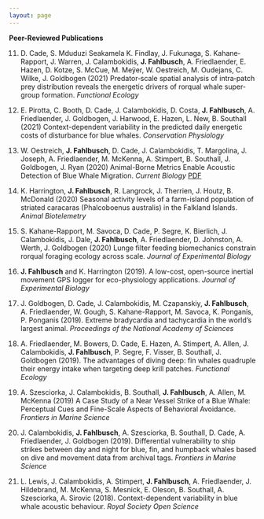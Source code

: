 ```yaml
---
layout: page 
---
```


**Peer-Reviewed Publications**

11. D. Cade, S. Mduduzi Seakamela K. Findlay, J. Fukunaga, S. Kahane‐Rapport, J. Warren, J. Calambokidis, **J. Fahlbusch**, A. Friedlaender, E. Hazen, D. Kotze, S. McCue, M. Meÿer, W. Oestreich, M. Oudejans, C. Wilke, J. Goldbogen (2021) Predator‐scale spatial analysis of intra‐patch prey distribution reveals the energetic drivers of rorqual whale super‐group formation. *Functional Ecology* 

10. E. Pirotta, C. Booth, D. Cade, J. Calambokidis, D. Costa, **J. Fahlbusch**, A. Friedlaender, J. Goldbogen, J. Harwood, E. Hazen, L. New, B. Southall (2021) Context-dependent variability in the predicted daily energetic costs of disturbance for blue whales. *Conservation Physiology*

9. W. Oestreich, **J. Fahlbusch**, D. Cade, J. Calambokidis, T. Margolina, J. Joseph, A. Friedlaender, M. McKenna, A. Stimpert, B. Southall, J. Goldbogen, J. Ryan (2020) Animal-Borne Metrics Enable Acoustic Detection of Blue Whale Migration. *Current Biology* [PDF](https://physalus.github.io/files/pubs/Oestreich%20et%20al.%20-%202020%20-%20Animal-Borne%20Metrics%20Enable%20Acoustic%20Detection%20of%20Blue%20Whale%20Migration.pdf)

8. K. Harrington, **J. Fahlbusch**, R. Langrock, J. Therrien, J. Houtz, B. McDonald (2020) Seasonal activity levels of a farm-island population of striated caracaras (Phalcoboenus australis) in the Falkland Islands. *Animal Biotelemetry*

7. S. Kahane-Rapport, M. Savoca, D. Cade, P. Segre, K. Bierlich, J. Calambokidis, J. Dale, **J. Fahlbusch**, A. Friedlaender, D. Johnston, A. Werth, J. Goldbogen (2020) Lunge filter feeding biomechanics constrain rorqual foraging ecology across scale. *Journal of Experimental Biology*

6. **J. Fahlbusch** and K. Harrington (2019). A low-cost, open-source inertial movement GPS logger for eco-physiology applications. *Journal of Experimental Biology*

5. J. Goldbogen, D. Cade, J. Calambokidis, M. Czapanskiy, **J. Fahlbusch**, A. Friedlaender, W. Gough, S. Kahane-Rapport, M. Savoca, K. Ponganis, P. Ponganis (2019). Extreme bradycardia and tachycardia in the world’s largest animal. *Proceedings of the National Academy of Sciences*

4. A. Friedlaender, M. Bowers, D. Cade, E. Hazen, A. Stimpert, A. Allen, J. Calambokidis, **J. Fahlbusch**, P. Segre, F. Visser, B. Southall, J. Goldbogen (2019). The advantages of diving deep: fin whales quadruple their energy intake when targeting deep krill patches. *Functional Ecology*

3. A. Szesciorka, J. Calambokidis, B. Southall, **J. Fahlbusch**, A. Allen, M. McKenna (2019) A Case Study of a Near Vessel Strike of a Blue Whale: Perceptual Cues and Fine-Scale Aspects of Behavioral Avoidance. *Frontiers in Marine Science*

2. J. Calambokidis, **J. Fahlbusch**, A. Szesciorka, B. Southall, D. Cade, A. Friedlaender, J. Goldbogen (2019). Differential vulnerability to ship strikes between day and night for blue, fin, and humpback whales based on dive and movement data from archival tags. *Frontiers in Marine Science*

1. L. Lewis, J. Calambokidis, A. Stimpert, **J. Fahlbusch**, A. Friedlaender, J. Hildebrand, M. McKenna, S. Mesnick, E. Oleson, B. Southall, A. Szesciorka, A. Sirovic (2018). Context-dependent variability in blue whale acoustic behaviour. *Royal Society Open Science*
